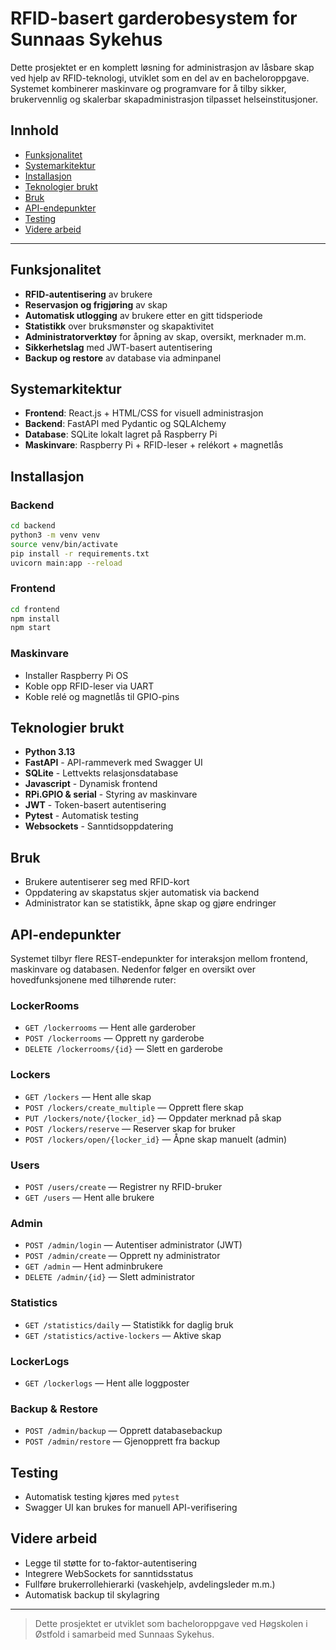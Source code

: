 # RFID-basert garderobesystem for Sunnaas Sykehus

Dette prosjektet er en komplett løsning for administrasjon av låsbare skap ved hjelp av RFID-teknologi, utviklet som en del av en bacheloroppgave. Systemet kombinerer maskinvare og programvare for å tilby sikker, brukervennlig og skalerbar skapadministrasjon tilpasset helseinstitusjoner.

## Innhold

* [Funksjonalitet](#funksjonalitet)
* [Systemarkitektur](#systemarkitektur)
* [Installasjon](#installasjon)
* [Teknologier brukt](#teknologier-brukt)
* [Bruk](#bruk)
* [API-endepunkter](#api-endepunkter)
* [Testing](#testing)
* [Videre arbeid](#videre-arbeid)

---

## Funksjonalitet

* **RFID-autentisering** av brukere
* **Reservasjon og frigjøring** av skap
* **Automatisk utlogging** av brukere etter en gitt tidsperiode
* **Statistikk** over bruksmønster og skapaktivitet
* **Administratorverktøy** for åpning av skap, oversikt, merknader m.m.
* **Sikkerhetslag** med JWT-basert autentisering
* **Backup og restore** av database via adminpanel

## Systemarkitektur

* **Frontend**: React.js + HTML/CSS for visuell administrasjon
* **Backend**: FastAPI med Pydantic og SQLAlchemy
* **Database**: SQLite lokalt lagret på Raspberry Pi
* **Maskinvare**: Raspberry Pi + RFID-leser + relékort + magnetlås

## Installasjon

### Backend

```bash
cd backend
python3 -m venv venv
source venv/bin/activate
pip install -r requirements.txt
uvicorn main:app --reload
```

### Frontend

```bash
cd frontend
npm install
npm start
```

### Maskinvare

* Installer Raspberry Pi OS
* Koble opp RFID-leser via UART
* Koble relé og magnetlås til GPIO-pins

## Teknologier brukt

* **Python 3.13**
* **FastAPI** - API-rammeverk med Swagger UI
* **SQLite** - Lettvekts relasjonsdatabase
* **Javascript** - Dynamisk frontend
* **RPi.GPIO & serial** - Styring av maskinvare
* **JWT** - Token-basert autentisering
* **Pytest** - Automatisk testing
* **Websockets** - Sanntidsoppdatering
## Bruk

* Brukere autentiserer seg med RFID-kort
* Oppdatering av skapstatus skjer automatisk via backend
* Administrator kan se statistikk, åpne skap og gjøre endringer

## API-endepunkter

Systemet tilbyr flere REST-endepunkter for interaksjon mellom frontend, maskinvare og databasen. Nedenfor følger en oversikt over hovedfunksjonene med tilhørende ruter:

### LockerRooms

* `GET /lockerrooms` — Hent alle garderober
* `POST /lockerrooms` — Opprett ny garderobe
* `DELETE /lockerrooms/{id}` — Slett en garderobe

### Lockers

* `GET /lockers` — Hent alle skap
* `POST /lockers/create_multiple` — Opprett flere skap
* `PUT /lockers/note/{locker_id}` — Oppdater merknad på skap
* `POST /lockers/reserve` — Reserver skap for bruker
* `POST /lockers/open/{locker_id}` — Åpne skap manuelt (admin)

### Users

* `POST /users/create` — Registrer ny RFID-bruker
* `GET /users` — Hent alle brukere

### Admin

* `POST /admin/login` — Autentiser administrator (JWT)
* `POST /admin/create` — Opprett ny administrator
* `GET /admin` — Hent adminbrukere
* `DELETE /admin/{id}` — Slett administrator

### Statistics

* `GET /statistics/daily` — Statistikk for daglig bruk
* `GET /statistics/active-lockers` — Aktive skap

### LockerLogs

* `GET /lockerlogs` — Hent alle loggposter

### Backup & Restore

* `POST /admin/backup` — Opprett databasebackup
* `POST /admin/restore` — Gjenopprett fra backup

## Testing

* Automatisk testing kjøres med `pytest`
* Swagger UI kan brukes for manuell API-verifisering

## Videre arbeid

* Legge til støtte for to-faktor-autentisering
* Integrere WebSockets for sanntidsstatus
* Fullføre brukerrollehierarki (vaskehjelp, avdelingsleder m.m.)
* Automatisk backup til skylagring

---

> Dette prosjektet er utviklet som bacheloroppgave ved Høgskolen i Østfold i samarbeid med Sunnaas Sykehus.
